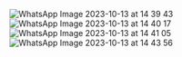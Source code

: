 ![WhatsApp Image 2023-10-13 at 14 39 43](https://github.com/pe1l1nl1/23007/assets/19546253/2288d666-e933-4189-bd01-aad1175152b8)
![WhatsApp Image 2023-10-13 at 14 40 17](https://github.com/pe1l1nl1/23007/assets/19546253/2d39fa47-19d7-438b-a0c6-f06deebfdd97)
![WhatsApp Image 2023-10-13 at 14 41 05](https://github.com/pe1l1nl1/23007/assets/19546253/4f757bf3-e89d-4254-b81b-52c80d52603d)
![WhatsApp Image 2023-10-13 at 14 43 56](https://github.com/pe1l1nl1/23007/assets/19546253/853f8304-95f0-42e3-be33-95d3dbb98f95)
